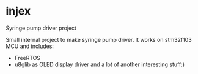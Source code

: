 # injex
Syringe pump driver project

Small internal project to make syringe pump driver. It works on stm32f103 MCU and includes:
- FreeRTOS
- u8glib as OLED display driver
and a lot of another interesting stuff:)
